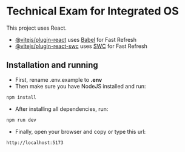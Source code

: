 # Technical Exam for Integrated OS

This project uses React.

- [@vitejs/plugin-react](https://github.com/vitejs/vite-plugin-react/blob/main/packages/plugin-react/README.md) uses [Babel](https://babeljs.io/) for Fast Refresh
- [@vitejs/plugin-react-swc](https://github.com/vitejs/vite-plugin-react-swc) uses [SWC](https://swc.rs/) for Fast Refresh

## Installation and running

- First, rename .env.example to **.env**
- Then make sure you have NodeJS installed and run:
```bash
npm install
```
- After installing all dependencies, run:
```bash
npm run dev
```
- Finally, open your browser and copy or type this url:
```bash
http://localhost:5173
```
